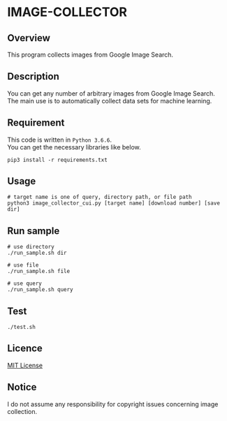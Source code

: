 # IMAGE-COLLECTOR

## Overview
This program collects images from Google Image Search.

## Description
You can get any number of arbitrary images from Google Image Search.  
The main use is to automatically collect data sets for machine learning.

## Requirement
This code is written in `Python 3.6.6`.  
You can get the necessary libraries like below.  
```
pip3 install -r requirements.txt
```

## Usage
```
# target name is one of query, directory path, or file path
python3 image_collector_cui.py [target name] [download number] [save dir]
```

## Run sample
```
# use directory
./run_sample.sh dir

# use file
./run_sample.sh file

# use query
./run_sample.sh query
```

## Test
```
./test.sh
```

## Licence
[MIT License](https://github.com/reouno/image-collector/blob/master/LICENSE)

## Notice
I do not assume any responsibility for copyright issues concerning image collection.
